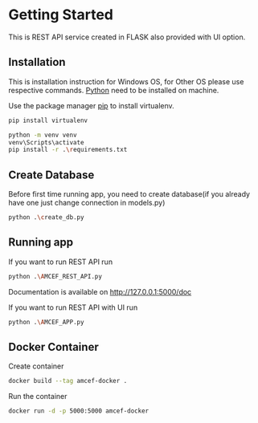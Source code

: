# Getting Started

This is REST API service created in FLASK also provided with UI option.

## Installation

This is installation instruction for Windows OS, for Other OS please use respective commands.
[Python](https://www.python.org/) need to be installed on machine.

Use the package manager [pip](https://pip.pypa.io/en/stable/) to install virtualenv.

```bash
pip install virtualenv
```

```bash
python -m venv venv
venv\Scripts\activate
pip install -r .\requirements.txt
```

## Create Database

Before first time running app, you need to create database(if you already have one just change connection in models.py)

```bash
python .\create_db.py
```

## Running app

If you want to run REST API run

```bash
python .\AMCEF_REST_API.py
```

Documentation is available on http://127.0.0.1:5000/doc

If you want to run REST API with UI run

```bash
python .\AMCEF_APP.py
```

## Docker Container

Create container

```bash
docker build --tag amcef-docker .
```

Run the container

```bash
docker run -d -p 5000:5000 amcef-docker
```
